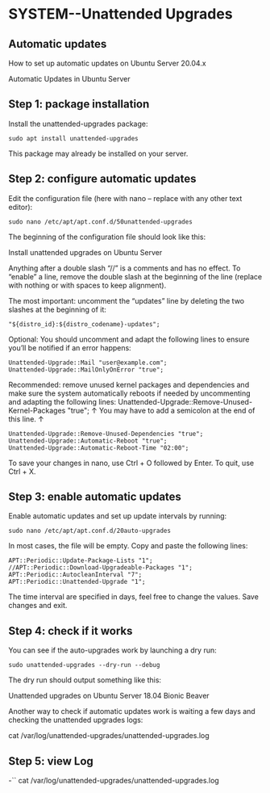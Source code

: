 # **SYSTEM--Unattended Upgrades**

## Automatic updates

How to set up automatic updates on Ubuntu Server 20.04.x

Automatic Updates in Ubuntu Server

## Step 1: package installation

Install the unattended-upgrades package:

```
sudo apt install unattended-upgrades
```

This package may already be installed on your server.

## Step 2: configure automatic updates

Edit the configuration file (here with nano – replace with any other text editor):

```
sudo nano /etc/apt/apt.conf.d/50unattended-upgrades
```

The beginning of the configuration file should look like this:

Install unattended upgrades on Ubuntu Server

Anything after a double slash “//” is a comments and has no effect. To “enable” a line, remove the double slash at the beginning of the line (replace with nothing or with spaces to keep alignment).

The most important: uncomment the “updates” line by deleting the two slashes at the beginning of it:

```
"${distro_id}:${distro_codename}-updates";
```

Optional: You should uncomment and adapt the following lines to ensure you’ll be notified if an error happens:

```
Unattended-Upgrade::Mail "user@example.com";
Unattended-Upgrade::MailOnlyOnError "true";
```

Recommended: remove unused kernel packages and dependencies and make sure the system automatically reboots if needed by uncommenting and adapting the following lines: Unattended-Upgrade::Remove-Unused-Kernel-Packages "true"; ↑ You may have to add a semicolon at the end of this line. ↑

```
Unattended-Upgrade::Remove-Unused-Dependencies "true";
Unattended-Upgrade::Automatic-Reboot "true";
Unattended-Upgrade::Automatic-Reboot-Time "02:00";
```

To save your changes in nano, use Ctrl + O followed by Enter. To quit, use Ctrl + X.

## Step 3: enable automatic updates

Enable automatic updates and set up update intervals by running:

```
sudo nano /etc/apt/apt.conf.d/20auto-upgrades
```

In most cases, the file will be empty. Copy and paste the following lines:

```
APT::Periodic::Update-Package-Lists "1";
//APT::Periodic::Download-Upgradeable-Packages "1";
APT::Periodic::AutocleanInterval "7";
APT::Periodic::Unattended-Upgrade "1";
```

The time interval are specified in days, feel free to change the values. Save changes and exit.

## Step 4: check if it works

You can see if the auto-upgrades work by launching a dry run:

```
sudo unattended-upgrades --dry-run --debug
```

The dry run should output something like this:

Unattended upgrades on Ubuntu Server 18.04 Bionic Beaver

Another way to check if automatic updates work is waiting a few days and checking the unattended upgrades logs:

cat /var/log/unattended-upgrades/unattended-upgrades.log

## Step 5: view Log

-``
cat /var/log/unattended-upgrades/unattended-upgrades.log
```

